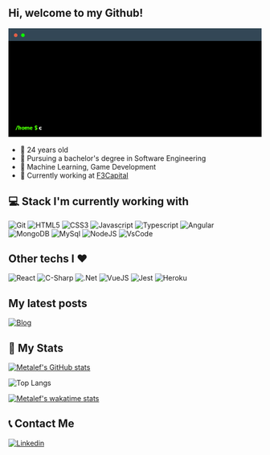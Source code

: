 ## Hi, welcome to my Github!

![Hello Gif](./terminal.gif)

* :boy: 24 years old
* :rocket: Pursuing a bachelor's degree in Software Engineering
* :green_book: Machine Learning, Game Development
* :office: Currently working at [F3Capital](https://f3capital.com.br)

## :computer: Stack I'm currently working with 

 ![Git](https://img.shields.io/badge/Git-F05032?style=for-the-badge&logo=git&logoColor=white)
 ![HTML5](https://img.shields.io/badge/HTML5-E34F26?style=for-the-badge&logo=html5&logoColor=white) 
 ![CSS3](https://img.shields.io/badge/CSS3-1572B6?style=for-the-badge&logo=css3&logoColor=white) 
 ![Javascript](https://img.shields.io/badge/JavaScript-323330?style=for-the-badge&logo=javascript&logoColor=F7DF1E) 
 ![Typescript](https://img.shields.io/badge/TypeScript-007ACC?style=for-the-badge&logo=typescript&logoColor=white) 
 ![Angular](https://img.shields.io/badge/Angular-DD0031?style=for-the-badge&logo=angular&logoColor=white)  
 ![MongoDB](https://img.shields.io/badge/MongoDB-4EA94B?style=for-the-badge&logo=mongodb&logoColor=white)
 ![MySql](https://img.shields.io/badge/MySQL-00000F?style=for-the-badge&logo=mysql&logoColor=white)
 ![NodeJS](https://img.shields.io/badge/Node.js-339933?style=for-the-badge&logo=nodedotjs&logoColor=white) 
 ![VsCode](https://img.shields.io/badge/Visual_Studio_Code-0078D4?style=for-the-badge&logo=visual%20studio%20code&logoColor=white) 
 
## Other techs I :heart:

![React](https://img.shields.io/badge/React-20232A?style=for-the-badge&logo=react&logoColor=61DAFB)
![C-Sharp](https://img.shields.io/badge/C%23-239120?style=for-the-badge&logo=c-sharp&logoColor=white)
![.Net](https://img.shields.io/badge/.NET-5C2D91?style=for-the-badge&logo=.net&logoColor=white)
![VueJS](https://img.shields.io/badge/Vue.js-35495E?style=for-the-badge&logo=vuedotjs&logoColor=4FC08D) 
![Jest](https://img.shields.io/badge/Jest-C21325?style=for-the-badge&logo=jest&logoColor=white)
![Heroku](https://img.shields.io/badge/Heroku-430098?style=for-the-badge&logo=heroku&logoColor=white)

## My latest posts

<!--START-BLOG-POSTS-->
  <a href="https://metalefs.github.io/react-portfolio/?lang=PT_BR#blogs" rel="noopener noreferrer" target="_blank">
    <img src="https://user-images.githubusercontent.com/40893204/209209711-3237e210-c420-4858-a8e6-e9382662fc0f.png" alt="Blog">
  </a>
<!--END-BLOG-POSTS-->

## :notebook_with_decorative_cover: My Stats

[![Metalef's GitHub stats](https://github-readme-stats.vercel.app/api?username=metalefs&show_icons=true&theme=dracula&count_private=true&layout=compact)](https://github.com/metalefs/github-readme-stats)

![Top Langs](https://github-readme-stats.vercel.app/api/top-langs/?username=metalefs&layout=compact&theme=dracula&hide=Jupyter%20Notebook&langs_count=6)

[![Metalef's wakatime stats](https://github-readme-stats.vercel.app/api/wakatime?username=@cd235c4f-12e6-4067-b386-d6159791e97a&layout=compact&theme=dracula&langs_count=6)](https://github.com/metalefs/github-readme-stats)

## :telephone_receiver: Contact Me 

<a href="https://www.linkedin.com/in/jackson-pires-ramalho-58a2a080/" rel="noopener noreferrer" target="_blank">
  <img src="https://img.shields.io/badge/LinkedIn-0077B5?style=for-the-badge&logo=linkedin&logoColor=white" alt="Linkedin">
</a>
